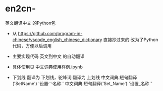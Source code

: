 # en2cn-
英文翻译中文 的Python包

* 从 https://github.com/program-in-chinese/vscode_english_chinese_dictionary 直接抄过来的
改为了Python代码，方便以后调用

* 主要实现代码 英文到中文 的自动翻译

* 具体使用见 中文词典使用样例.ipynb

* 下划线 翻译为 下划线，驼峰词 翻译为 上划线
中文词典.短句翻译('SetName')  '设置冖名称  '
中文词典.短句翻译('Set_Name')  '设置_名称   '

